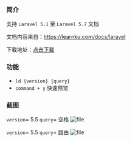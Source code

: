 ### 简介
支持 `Laravel 5.1` 至 `Laravel 5.7` 文档

文档内容来自：https://learnku.com/docs/laravel

下载地址：[点击下载](https://github.com/zhuqipeng/alfred-workflow/raw/master/laravel-docs/laravel中文文档.alfredworkflow)

### 功能
- `ld {version} {query}`
- `command + y` 快速预览

### 截图
`version`= 5.5 `query`= 空格
![file](https://iocaffcdn.phphub.org/uploads/images/201902/05/2716/tVASu4ptti.png!large)

`version`= 5.5 `query`= 路由
![file](https://iocaffcdn.phphub.org/uploads/images/201902/05/2716/f0gPyThIpa.png!large)
